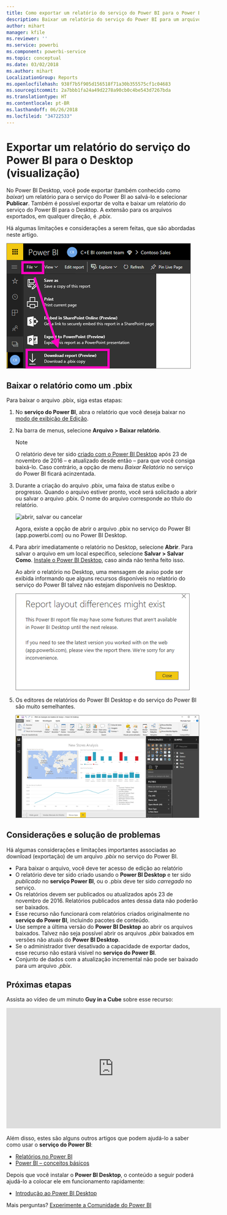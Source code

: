 ```yaml
---
title: Como exportar um relatório do serviço do Power BI para o Power BI Desktop (versão prévia)
description: Baixar um relatório do serviço do Power BI para um arquivo do Power BI Desktop
author: mihart
manager: kfile
ms.reviewer: ''
ms.service: powerbi
ms.component: powerbi-service
ms.topic: conceptual
ms.date: 03/02/2018
ms.author: mihart
LocalizationGroup: Reports
ms.openlocfilehash: 938f7b5f905d156518f71a30b355575cf1c04683
ms.sourcegitcommit: 2a7bbb1fa24a49d2278a90cb0c4be543d7267bda
ms.translationtype: HT
ms.contentlocale: pt-BR
ms.lasthandoff: 06/26/2018
ms.locfileid: "34722533"
---
```

# <a name="export-a-report-from-power-bi-service-to-desktop-preview"></a>Exportar um relatório do serviço do Power BI para o Desktop (visualização)
No Power BI Desktop, você pode exportar (também conhecido como *baixar*) um relatório para o serviço do Power BI ao salvá-lo e selecionar **Publicar**. Também é possível exportar de volta e baixar um relatório do serviço do Power BI para o Desktop. A extensão para os arquivos exportados, em qualquer direção, é *.pbix*.

Há algumas limitações e considerações a serem feitas, que são abordadas neste artigo.

![Lista suspensa de arquivos](media/service-export-to-pbix/power-bi-file-export.png)

## <a name="download-the-report-as-a-pbix"></a>Baixar o relatório como um .pbix
Para baixar o arquivo .pbix, siga estas etapas:

1. No **serviço do Power BI**, abra o relatório que você deseja baixar no [modo de exibição de Edição](service-reading-view-and-editing-view.md).
2. Na barra de menus, selecione **Arquivo > Baixar relatório**.
   
   > [!NOTE]
   > O relatório deve ter sido [criado com o Power BI Desktop](guided-learning/publishingandsharing.yml?tutorial-step=2) após 23 de novembro de 2016 – e atualizado desde então – para que você consiga baixá-lo. Caso contrário, a opção de menu *Baixar Relatório* no serviço do Power BI ficará acinzentada.
   > 
   > 
3. Durante a criação do arquivo .pbix, uma faixa de status exibe o progresso. Quando o arquivo estiver pronto, você será solicitado a abrir ou salvar o arquivo .pbix. O nome do arquivo corresponde ao título do relatório.
   
    ![abrir, salvar ou cancelar](media/service-export-to-pbix/power-bi-save-pbix.png)
   
    Agora, existe a opção de abrir o arquivo .pbix no serviço do Power BI (app.powerbi.com) ou no Power BI Desktop.     
4. Para abrir imediatamente o relatório no Desktop, selecione **Abrir**. Para salvar o arquivo em um local específico, selecione **Salvar > Salvar Como**. [Instale o Power BI Desktop](desktop-get-the-desktop.md), caso ainda não tenha feito isso.
   
    Ao abrir o relatório no Desktop, uma mensagem de aviso pode ser exibida informando que alguns recursos disponíveis no relatório do serviço do Power BI talvez não estejam disponíveis no Desktop.
   
    ![caixa de diálogo de aviso](media/service-export-to-pbix/power-bi-export-to-pbix_2.png)

5. Os editores de relatórios do Power BI Desktop e do serviço do Power BI são muito semelhantes.  
   
    ![Editor de relatório de área de trabalho](media/service-export-to-pbix/power-bi-desktop.png)

## <a name="considerations-and-troubleshooting"></a>Considerações e solução de problemas
Há algumas considerações e limitações importantes associadas ao download (exportação) de um arquivo *.pbix* no serviço do Power BI.

* Para baixar o arquivo, você deve ter acesso de edição ao relatório
* O relatório deve ter sido criado usando o **Power BI Desktop** e ter sido *publicado* no **serviço Power BI**, ou o .pbix deve ter sido *carregado* no serviço.
* Os relatórios devem ser publicados ou atualizados após 23 de novembro de 2016. Relatórios publicados antes dessa data não poderão ser baixados.
* Esse recurso não funcionará com relatórios criados originalmente no **serviço do Power BI**, incluindo pacotes de conteúdo.
* Use sempre a última versão do **Power BI Desktop** ao abrir os arquivos baixados. Talvez não seja possível abrir os arquivos *.pbix* baixados em versões não atuais do **Power BI Desktop**.
* Se o administrador tiver desativado a capacidade de exportar dados, esse recurso não estará visível no **serviço do Power BI**.
* Conjunto de dados com a atualização incremental não pode ser baixado para um arquivo *.pbix*.

## <a name="next-steps"></a>Próximas etapas
Assista ao vídeo de um minuto **Guy in a Cube** sobre esse recurso:

<iframe width="560" height="315" src="https://www.youtube.com/embed/ymWqU5jiUl0" frameborder="0" allowfullscreen></iframe>

Além disso, estes são alguns outros artigos que podem ajudá-lo a saber como usar o **serviço do Power BI**:

* [Relatórios no Power BI](service-reports.md)
* [Power BI – conceitos básicos](service-basic-concepts.md)

Depois que você instalar o **Power BI Desktop**, o conteúdo a seguir poderá ajudá-lo a colocar ele em funcionamento rapidamente:

* [Introdução ao Power BI Desktop](desktop-getting-started.md)

Mais perguntas? [Experimente a Comunidade do Power BI](http://community.powerbi.com/)   

